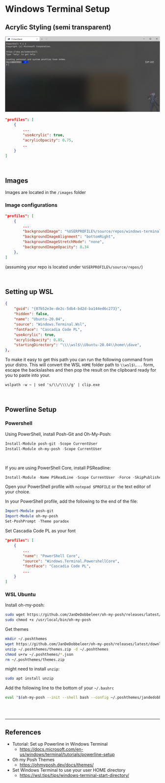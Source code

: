 # Windows Terminal Setup

## Acrylic Styling (semi transparent)
![wt](assets/acrylic.png)

```json
"profiles": [
    {
        ...
        "useAcrylic": true,
        "acrylicOpacity": 0.75,
        ..
    }
]
```

<br>

## Images
Images are located in the `/images` folder

### Image configurations 

```json
"profiles": [
    {
        ...
        "backgroundImage": "%USERPROFILE%/source/repos/windows-terminal-setup/images/pwsh_hero.png",
        "backgroundImageAlignment": "bottomRight",
        "backgroundImageStretchMode": "none",
        "backgroundImageOpacity": 0.34
    },
]
```
(assuming your repo is located under `%USERPROFILE%/source/repos/`)

<br>

## Setting up WSL
```json
{
    "guid": "{07b52e3e-de2c-5db4-bd2d-ba144ed6c273}",
    "hidden": false,
    "name": "Ubuntu-20.04",
    "source": "Windows.Terminal.Wsl",
    "fontFace": "Cascadia Code PL",
    "useAcrylic": true,
    "acrylicOpacity": 0.85,
    "startingDirectory": "\\\\wsl$\\Ubuntu-20.04\\home\\dave",
},
```
To make it easy to get this path you can run the following command from your distro. This will convert the WSL `HOME` folder path to `\\wsl$\...` form, escape the backslashes and then pop the result on the clipboard ready for you to paste into your.
```
wslpath -w ~ | sed 's/\\/\\\\/g' | clip.exe
```
<br>

## Powerline Setup

### Powershell

Using PowerShell, install Posh-Git and Oh-My-Posh:
```powershell
Install-Module posh-git -Scope CurrentUser
Install-Module oh-my-posh -Scope CurrentUser
```
<br>

If you are using PowerShell Core, install PSReadline:
```powershell
Install-Module -Name PSReadLine -Scope CurrentUser -Force -SkipPublisherCheck
```

Open your PowerShell profile with `notepad $PROFILE` or the text editor of your choice. 

In your PowerShell profile, add the following to the end of the file:
```powershell
Import-Module posh-git
Import-Module oh-my-posh
Set-PoshPrompt -Theme paradox
```

Set Cascadia Code PL as your font
```json
"profiles": [
    {
        ...
        "name": "PowerShell Core",
        "source": "Windows.Terminal.PowershellCore",
        "fontFace": "Cascadia Code PL",
        ...
    }
]
```

### WSL Ubuntu

Install oh-my-posh:
```bash
sudo wget https://github.com/JanDeDobbeleer/oh-my-posh/releases/latest/download/posh-linux-amd64 -O /usr/local/bin/oh-my-posh
sudo chmod +x /usr/local/bin/oh-my-posh
```
Get themes
```bash
mkdir ~/.poshthemes
wget https://github.com/JanDeDobbeleer/oh-my-posh/releases/latest/download/themes.zip -O ~/.poshthemes/themes.zip
unzip ~/.poshthemes/themes.zip -d ~/.poshthemes
chmod u+rw ~/.poshthemes/*.json
rm ~/.poshthemes/themes.zip
```

might need to install `unzip`: 
```bash
sudo apt install unzip
```
Add the following line to the bottom of your `~/.bashrc`

```bash
eval "$(oh-my-posh --init --shell bash --config ~/.poshthemes/jandedobbeleer.omp.json)"
```

<br>
<br>

***
## References
* Tutorial: Set up Powerline in Windows Terminal
    * https://docs.microsoft.com/en-us/windows/terminal/tutorials/powerline-setup
* Oh my Posh Themes
    * https://ohmyposh.dev/docs/themes/
* Set Windows Terminal to use your user HOME directory
    * https://wsl.tips/tips/windows-terminal-start-directory/